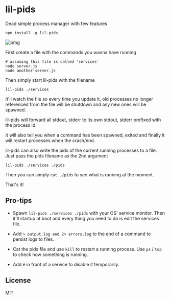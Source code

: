 # lil-pids

Dead simple process manager with few features

```
npm install -g lil-pids
```

![omg](https://media.giphy.com/media/Aff4ryYiacUO4/giphy.gif)

First create a file with the commands you wanna have running

```
# assuming this file is called 'services'
node server.js
node another-server.js
```

Then simply start lil-pids with the filename

```
lil-pids ./services
```

It'll watch the file so every time you update it, old processes
no longer referenced from the file will be shutdown and any new ones will be spawned.

lil-pids will forward all stdout, stderr to its own stdout, stderr prefixed with the process id.

It will also tell you when a command has been spawned, exited and finally it will restart processes
when the crash/end.

lil-pids can also write the pids of the current running processes to a file. Just pass the pids filename as the 2nd argument

```
lil-pids ./services ./pids
```

Then you can simply `cat ./pids` to see what is running at the moment.

That's it!

## Pro-tips

* Spawn `lil-pids ./services ./pids` with your OS' service monitor. Then it'll startup at boot and every thing you need to do is edit the services file.

* Add `> output.log and 2> errors.log` to the end of a command to persist logs to files.

* Cat the pids file and use `kill` to restart a running process. Use `ps` / `top` to check how something is running.

* Add `#` in front of a service to disable it temporarily.

## License

MIT

